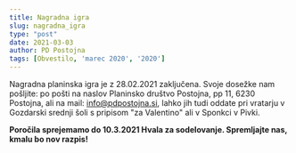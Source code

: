 ```yaml
---
title: Nagradna igra
slug: nagradna_igra
type: "post"
date: 2021-03-03
author: PD Postojna
tags: [Obvestilo, 'marec 2020', '2020']
---
```


Nagradna planinska igra je z 28.02.2021 zaključena. Svoje dosežke nam pošljite: po pošti na naslov Planinsko društvo Postojna, pp 11, 6230 Postojna, ali na mail: info@pdpostojna.si, lahko jih  tudi  oddate pri vratarju v Gozdarski srednji šoli  s pripisom "za Valentino" ali v Sponkci v Pivki. 

**Poročila sprejemamo do 10.3.2021 Hvala za sodelovanje. Spremljajte nas, kmalu bo nov razpis!**
